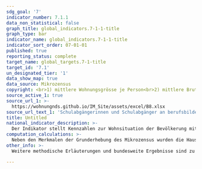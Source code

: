 ```yaml
---
sdg_goal: '7'
indicator_number: 7.1.1
data_non_statistical: false
graph_title: global_indicators.7-1-1-title
graph_type: bar
indicator_name: global_indicators.7-1-1-title
indicator_sort_order: 07-01-01
published: true
reporting_status: complete
target_name: global_targets.7-1-title
target_id: '7.1'
un_designated_tier: '1'
data_show_map: true
data_source: Mikrozensus
copyright: <br>1) mittlere Wohnungsgrösse je Person<br>2) mittlere Bruttokaltmiete pro m²<br>3) Seit dem Jahr 2018 wird im Mikrozensus der Migrationshintergrund im weiteren Sinne jährlich berichtet. Die in der Tabelle ab dem Jahr 2018 abgebildeten Daten zum Migrationshintergrund entsprechen dem Migrationshintergrund im weiteren Sinne, bis 2017 wird der Migrationshintergrund im engeren Sinne abgebildet. Die Vergleichbarkeit ist dadurch eingeschränkt.							
source_active_1: true
source_url_1: >-
  https://wohnungnds.github.io/IM_Site/assets/excel/B8.xlsx
source_url_text_1: 'Schulabgängerinnen und Schulabgänger an berufsbildenden Schulen nach Schulart und Schulabschluss'
title: Untitled
national_indicator_description: >-
  Der Indikator stellt Kennzahlen zur Wohnsituation der Bevölkerung mit und ohne Zuwanderungsgeschichte dar. Die Wohnfläche wird als mittlere Wohnungsgröße je Person in Quadratmetern (m²) angegeben. Die mittlere Bruttokaltmiete pro Quadratmeter in Euro gibt Aufschluss über die Mietbelastung der jeweiligen Bevölkerungsgruppe. Die Menschen mit Zuwanderungsgeschichte werden zusätzlich unterschieden in Personen mit eigener Migrationserfahrung (Zugewanderte) und ohne eigene Migrationserfahrung (in Deutschland Geborene). Die Miete als monatliche Fixkosten und die zur Verfügung stehende Wohnfläche beschreiben grundlegende Bedingungen des täglichen Lebens.
computation_calculations: >-
  Neben den Merkmalen der Grunderhebung des Mikrozensus wurden die Haushalte im Jahr 2014 und 2018 auch nach ihrer Wohnsituation befragt. Diese Zusatzerhebung erfolgt im Abstand von vier Jahren. Aus ihr können auch die Merkmale Wohnfläche und Miete gewonnen werden. Unter der Fläche der Wohnung (Wohnfläche) ist die Summe der Grundflächen aller Räume einschließlich Küche, Flur, Badezimmer und Toilette einer Wohnung zu verstehen. Zur Wohnung zählen auch außerhalb des eigentlichen Wohnungsabschlusses liegende Räume (z.B. Mansarden). Die Bruttokaltmiete setzt sich aus der Nettokaltmiete und den kalten Nebenkosten zusammen. Unter der Nettokaltmiete wird der monatliche Betrag verstanden, der mit dem Vermieter als Entgelt für die Überlassung der ganzen Wohnung zum Zeitpunkt der Zählung vereinbart war. Dabei ist es gleichgültig, ob die Miete tatsächlich gezahlt wurde. Als kalte Nebenkosten werden die monatlich aufzuwendenden Betriebskosten bezeichnet. Erfasst werden auch kalte Nebenkosten erfasst, die nicht an den Vermieter bezahlt werden. Kosten bzw. Umlagen für den Betrieb einer Heizungs- und Warmwasserversorgungsanlage, Strom, Gas, flüssige und feste Brennstoffe, Fernwärme etc. zählen nicht zur Bruttokaltmiete.
other_info: >-
  Weitere methodische Erläuterungen und bundesweite Ergebnisse sind zu finden in: Statistisches Bundesamt: Fachserie 5 Heft 1, Bauen und Wohnen, Mikrozensus Zusatzerhebung, Bestand und Struktur der Wohneinheiten, Wohnsituation der Haushalte (erscheint alle vier Jahre).

---
```

